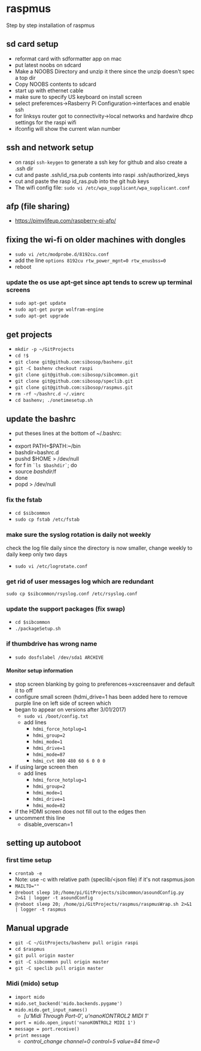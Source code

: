 # raspmus
Step by step installation of raspmus

## sd card setup
* reformat card with sdformatter app on mac
* put latest noobs on sdcard
* Make a NOOBS Directory and unzip it there since the unzip doesn't spec a top dir
* Copy NOOBS contents to sdcard
* start up with ethernet cable 
* make sure to specify US keyboard on install screen
* select preferemces->Rasberry Pi Configuration->interfaces and enable ssh
* for linksys router got to connectivity->local networks and hardwire dhcp settings for the raspi wifi
* ifconfig will show the current wlan number

## ssh and network setup
* on raspi `ssh-keygen` to generate a ssh key for github and also create a .ssh dir
* cut and paste .ssh/id_rsa.pub contents into raspi .ssh/authorized_keys
* cut and paste the rasp id_ras.pub into the git hub keys
* The wifi config file: `sudo vi /etc/wpa_supplicant/wpa_supplicant.conf`
## afp (file sharing)
* https://pimylifeup.com/raspberry-pi-afp/

## fixing the wi-fi on older machines with dongles
* `sudo vi /etc/modprobe.d/8192cu.conf`
* add the line `options 8192cu rtw_power_mgnt=0 rtw_enusbss=0`
* reboot
### update the os use apt-get since apt tends to screw up terminal screens
* `sudo apt-get update`
* `sudo apt-get purge wolfram-engine`
* `sudo apt-get upgrade`
## get projects
* `mkdir -p ~/GitProjects`
* `cd !$`
* `git clone git@github.com:sibosop/bashenv.git`
* `git -C bashenv checkout raspi`
* `git clone git@github.com:sibosop/sibcommon.git`
* `git clone git@github.com:sibosop/speclib.git`
* `git clone git@github.com:sibosop/raspmus.git`
* `rm -rf ~/bashrc.d ~/.vimrc`
* `cd bashenv; ./onetimesetup.sh`
## update the bashrc
* put theses lines at the bottom of ~/.bashrc:
*
* export PATH=$PATH:~/bin
* bashdir=bashrc.d
* pushd $HOME > /dev/null
* for f in `` `ls $bashdir` ``; do
*   source $bashdir/$f
* done
* popd > /dev/null
### fix the fstab
* `cd $sibcommon`
* `sudo cp fstab /etc/fstab`
### make sure the syslog rotation is daily not weekly
check the log file daily since the directory is now smaller, change weekly to daily
keep only two days
* `sudo vi /etc/logrotate.conf`
### get rid of user messages log which are redundant
`sudo cp $sibcommon/rsyslog.conf /etc/rsyslog.conf`
### update the support packages (fix swap)
* `cd $sibcommon`
* `./packageSetup.sh`

### if thumbdrive has wrong name
* `sudo dosfslabel /dev/sda1 ARCHIVE`

#### Monitor setup information
* stop screen blanking by going to preferences->xscreensaver and default it to off
* configure small screen (hdmi_drive=1 has been added here to remove purple line on left side of screen which
* began to appear on versions after 3/01/2017)
  * `sudo vi /boot/config.txt`
  * add lines
     * `hdmi_force_hotplug=1`
     * `hdmi_group=2`
     * `hdmi_mode=1`
     * `hdmi_drive=1`
     * `hdmi_mode=87`
     * `hdmi_cvt 800 480 60 6 0 0 0`
* if using large screen then
  * add lines 
    * `hdmi_force_hotplug=1`
    * `hdmi_group=2`
    * `hdmi_mode=1`
    * `hdmi_drive=1`
    * `hdmi_mode=82`
* if the HDMI screen does not fill out to the edges then
* uncomment this line
  * disable_overscan=1

## setting up autoboot
### first time setup
* `crontab -e`
* Note: use -c with relative path (speclib/<json file) if it's not raspmus.json
* `MAILTO=""`
* `@reboot sleep 10;/home/pi/GitProjects/sibcommon/asoundConfig.py 2>&1 | logger -t asoundConfig`
* `@reboot sleep 20; /home/pi/GitProjects/raspmus/raspmusWrap.sh 2>&1 | logger -t raspmus`

## Manual upgrade
* `git -C ~/GitProjects/bashenv pull origin raspi`
* `cd $raspmus`
* `git pull origin master`
* `git -C sibcommon pull origin master`
* `git -C speclib pull origin master`

### Midi (mido) setup
* `import mido`
* `mido.set_backend('mido.backends.pygame')`
* `mido.mido.get_input_names()`
  * _[u'Midi Through Port-0', u'nanoKONTROL2 MIDI 1'_
* `port = mido.open_input('nanoKONTROL2 MIDI 1')`
* `message = port.receive()`
* `print message`
  * _control_change channel=0 control=5 value=84 time=0_


